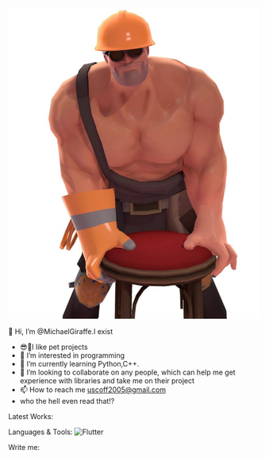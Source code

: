 <!---- 
👋 Hi, I’m @MichaelGiraffe.I exist
- 😎🤑I like pet projects
- 👀 I’m interested in programming
- 🌱 I’m currently learning Python,C++.
- 💞️ I’m looking to collaborate on any people, which can help me get experience with libraries and take me on their project
- 📫 How to reach me uscoff2005@gmail.com
- who the hell even read that!?
--->

<!---
MichaelGiraffe/MichaelGiraffe is a ✨ special ✨ repository because its `README.md` (this file) appears on your GitHub profile.
You can click the Preview link to take a look at your changes.
--->

![Header](https://github.com/MichaelGiraffe/MichaelGiraffe/blob/main/assets/sem_S8FuUQs.jpg)

👋 Hi, I’m @MichaelGiraffe.I exist
- 😎🤑I like pet projects
- 👀 I’m interested in programming
- 🌱 I’m currently learning Python,C++.
- 💞️ I’m looking to collaborate on any people, which can help me get experience with libraries and take me on their project
- 📫 How to reach me uscoff2005@gmail.com
- who the hell even read that!?
  
Latest Works:


Languages & Tools:
![Flutter](https://shields.microej.com/badge/-Flutter-<COLOR>?style=for-the-badge&logo=appveyor)

Write me:
